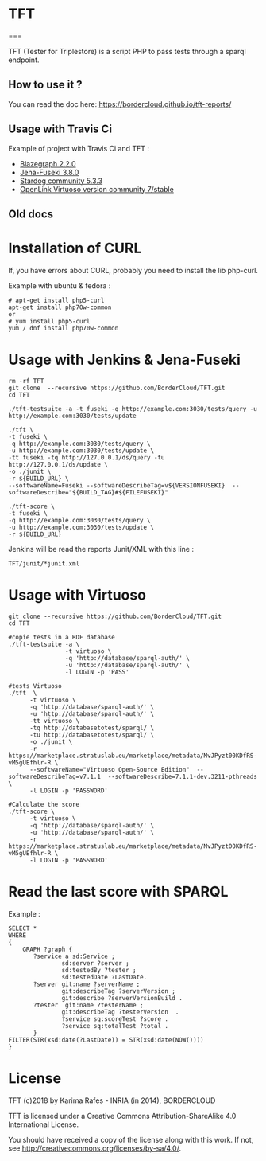 # TFT
===

TFT (Tester for Triplestore) is a script PHP to pass tests through a sparql endpoint.


## How to use it ?

You can read the doc here: https://bordercloud.github.io/tft-reports/

## Usage with Travis Ci

Example of project with Travis Ci and TFT :

* [Blazegraph 2.2.0](https://github.com/BorderCloud/tft-blazegraph)
* [Jena-Fuseki 3.8.0](https://github.com/BorderCloud/tft-jena-fuseki)
* [Stardog community 5.3.3](https://github.com/BorderCloud/tft-stardog)
* [OpenLink Virtuoso version community 7/stable](https://github.com/BorderCloud/tft-virtuoso7-stable)


## Old docs

Installation of CURL
============
If, you have errors about CURL, probably you need to install the lib php-curl.

Example with ubuntu & fedora :
```
# apt-get install php5-curl
apt-get install php70w-common
or
# yum install php5-curl
yum / dnf install php70w-common
```

Usage with Jenkins & Jena-Fuseki
==================

```
rm -rf TFT
git clone  --recursive https://github.com/BorderCloud/TFT.git
cd TFT

./tft-testsuite -a -t fuseki -q http://example.com:3030/tests/query -u http://example.com:3030/tests/update

./tft \
-t fuseki \
-q http://example.com:3030/tests/query \
-u http://example.com:3030/tests/update \
-tt fuseki -tq http://127.0.0.1/ds/query -tu http://127.0.0.1/ds/update \
-o ./junit \
-r ${BUILD_URL} \
--softwareName=Fuseki --softwareDescribeTag=v${VERSIONFUSEKI}  --softwareDescribe="${BUILD_TAG}#${FILEFUSEKI}"

./tft-score \
-t fuseki \
-q http://example.com:3030/tests/query \
-u http://example.com:3030/tests/update \
-r ${BUILD_URL}
```

Jenkins will be read the reports Junit/XML with this line :

```
TFT/junit/*junit.xml
```


Usage with Virtuoso
==================
```
git clone --recursive https://github.com/BorderCloud/TFT.git
cd TFT

#copie tests in a RDF database
./tft-testsuite -a \
                -t virtuoso \
                -q 'http://database/sparql-auth/' \
                -u 'http://database/sparql-auth/' \
                -l LOGIN -p 'PASS'

#tests Virtuoso
./tft  \
      -t virtuoso \
      -q 'http://database/sparql-auth/' \
      -u 'http://database/sparql-auth/' \
      -tt virtuoso \
      -tq http://databasetotest/sparql/ \
      -tu http://databasetotest/sparql/ \
      -o ./junit \
      -r https://marketplace.stratuslab.eu/marketplace/metadata/MvJPyzt00KDfRS-vM5gUEfhlr-R \
      --softwareName="Virtuoso Open-Source Edition"  --softwareDescribeTag=v7.1.1  --softwareDescribe=7.1.1-dev.3211-pthreads \
      -l LOGIN -p 'PASSWORD'

#Calculate the score
./tft-score \
      -t virtuoso \
      -q 'http://database/sparql-auth/' \
      -u 'http://database/sparql-auth/' \
      -r https://marketplace.stratuslab.eu/marketplace/metadata/MvJPyzt00KDfRS-vM5gUEfhlr-R \
      -l LOGIN -p 'PASSWORD'
```

Read the last score with SPARQL
===============================

Example :
```
SELECT *
WHERE
{
	GRAPH ?graph {
       ?service a sd:Service ;
               sd:server ?server ;
               sd:testedBy ?tester ;
               sd:testedDate ?LastDate.
       ?server git:name ?serverName ;
               git:describeTag ?serverVersion ;
               git:describe ?serverVersionBuild .
       ?tester  git:name ?testerName ;
               git:describeTag ?testerVersion  .
			   ?service sq:scoreTest ?score .
			   ?service sq:totalTest ?total .
       }
FILTER(STR(xsd:date(?LastDate)) = STR(xsd:date(NOW())))
}
```

License
=======

TFT (c)2018 by Karima Rafes - INRIA (in 2014), BORDERCLOUD

TFT is licensed under a Creative Commons Attribution-ShareAlike 4.0 International License.

You should have received a copy of the license along with this work. If not, see http://creativecommons.org/licenses/by-sa/4.0/.
